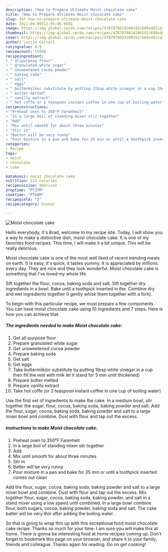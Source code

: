 ```yaml
---
description: "How to Prepare Ultimate Moist chocolate cake"
title: "How to Prepare Ultimate Moist chocolate cake"
slug: 367-how-to-prepare-ultimate-moist-chocolate-cake
date: 2021-04-09T12:05:06.650Z
image: https://img-global.cpcdn.com/recipes/4707078024200192/680x482cq70/moist-chocolate-cake-recipe-main-photo.jpg
thumbnail: https://img-global.cpcdn.com/recipes/4707078024200192/680x482cq70/moist-chocolate-cake-recipe-main-photo.jpg
cover: https://img-global.cpcdn.com/recipes/4707078024200192/680x482cq70/moist-chocolate-cake-recipe-main-photo.jpg
author: Lucile Carroll
ratingvalue: 4.9
reviewcount: 15948
recipeingredient:
- " allpurpose flour"
- " granulated white sugar"
- " unsweetened cocoa powder"
- " baking soda"
- " salt"
- " eggs"
- " buttermilkor substitute by putting 1tbsp white vinegar in a cup then fill the rest with milk let it stand for 5 min until thickened"
- " butter melted"
- " vanilla extract"
- " hot coffe or 2 teaspoon instant coffee in one cup of boiling water"
recipeinstructions:
- "Preheat oven to 350°F Farenheit"
- "In a large boil of standing mixer stir together"
- "Add"
- "Mix until smooth for about three minutes"
- "Stir in"
- "Batter will be very runny"
- "Pour mixture in a pan and bake for 35 min or until a toothpick inserted comes out clean"
categories:
- Recipe
tags:
- moist
- chocolate
- cake

katakunci: moist chocolate cake 
nutrition: 213 calories
recipecuisine: American
preptime: "PT37M"
cooktime: "PT60M"
recipeyield: "3"
recipecategory: Dinner

---
```



![Moist chocolate cake](https://img-global.cpcdn.com/recipes/4707078024200192/680x482cq70/moist-chocolate-cake-recipe-main-photo.jpg)

Hello everybody, it's Brad, welcome to my recipe site. Today, I will show you a way to make a distinctive dish, moist chocolate cake. It is one of my favorites food recipes. This time, I will make it a bit unique. This will be really delicious.

Moist chocolate cake is one of the most well liked of recent trending meals on earth. It is easy, it's quick, it tastes yummy. It is appreciated by millions every day. They are nice and they look wonderful. Moist chocolate cake is something that I've loved my whole life.

Sift together the flour, cocoa, baking soda and salt. Sift together dry ingredients in a bowl. Bake until a toothpick inserted in the. Combine dry and wet ingredients together (I gently whisk them together with a fork).


To begin with this particular recipe, we must prepare a few components. You can have moist chocolate cake using 10 ingredients and 7 steps. Here is how you can achieve that.

<!--inarticleads1-->

##### The ingredients needed to make Moist chocolate cake:

1. Get  all-purpose flour
1. Prepare  granulated white sugar
1. Get  unsweetened cocoa powder
1. Prepare  baking soda
1. Get  salt
1. Get  eggs
1. Take  buttermilk(or substitute by putting 1tbsp white vinegar in a cup then fill the rest with milk let it stand for 5 min until thickened)
1. Prepare  butter melted
1. Prepare  vanilla extract
1. Take  hot coffe (or 2 teaspoon instant coffee in one cup of boiling water)


Use the first set of ingredients to make the cake. In a medium bowl, stir together the sugar, flour, cocoa, baking soda, baking powder and salt. Add the flour, sugar, cocoa, baking soda, baking powder and salt to a large mixer bowl and combine. Dust with flour and tap out the excess. 

<!--inarticleads2-->

##### Instructions to make Moist chocolate cake:

1. Preheat oven to 350°F Farenheit
1. In a large boil of standing mixer stir together
1. Add
1. Mix until smooth for about three minutes
1. Stir in
1. Batter will be very runny
1. Pour mixture in a pan and bake for 35 min or until a toothpick inserted comes out clean


Add the flour, sugar, cocoa, baking soda, baking powder and salt to a large mixer bowl and combine. Dust with flour and tap out the excess. Mix together flour, sugar, cocoa, baking soda, baking powder, and salt in a stand mixer using a low speed until combined. In a large bowl combine flour, both sugars, cocoa, baking powder, baking soda and salt. The cake batter will be very thin after adding the boiling water. 

So that is going to wrap this up with this exceptional food moist chocolate cake recipe. Thanks so much for your time. I am sure you will make this at home. There is gonna be interesting food at home recipes coming up. Don't forget to bookmark this page on your browser, and share it to your family, friends and colleague. Thanks again for reading. Go on get cooking!
